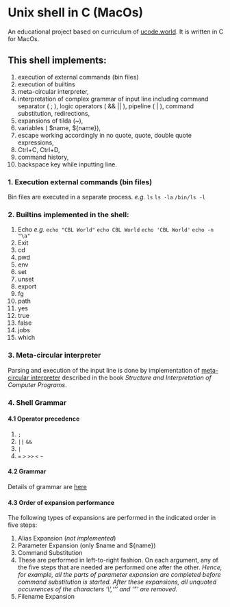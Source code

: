 # Unix shell in C (MacOs)
An educational project based on curriculum of [ucode.world](https://ucode.world/en/). 
It is written in C for MacOs.

## This shell implements:
1. execution of external commands (bin files) 
2. execution of builtins
3. meta-circular interpreter,
4. interpretation of complex grammar of input line including command separator ( ; ), logic operators ( && || ), pipeline ( | ), command substitution, redirections,
5. expansions of tilda (~),
6. variables ( $name, ${name}),
7. escape working accordingly in no quote, quote, double quote expressions,
8. Ctrl+C, Ctrl+D,
9. command history,
10. backspace key while inputting line.

### 1. Execution external commands (bin files)
Bin files are executed in a separate process.
    _e.g._
    `ls`
    `ls -la`
    `/bin/ls -l`

### 2. Builtins implemented in the shell:
1. Echo
_e.g._ `echo "CBL World"`
    `echo CBL World`
    `echo 'CBL World'`
    `echo -n "\a"`
2. Exit
3. cd
4. pwd
5. env
6. set
7. unset
8. export
9. fg
10. path
11. yes
12. true
13. false
14. jobs
15. which

### 3. Meta-circular interpreter
Parsing and execution of the input line is done by implementation of [meta-circular interpreter](https://en.wikipedia.org/wiki/Meta-circular_evaluator) described in the book _Structure and Interpretation of Computer Programs_.

### 4. Shell Grammar

#### 4.1 Operator precedence
1. `;`
2. `||`  `&&`
3. `|`
4. `=` `>` `>>` `<` `~`

#### 4.2 Grammar
Details of grammar are [here](/docs/grammar.md)

#### 4.3 Order of expansion performance
The following types of expansions are performed in the indicated order in five steps:

1. Alias Expansion (_not implemented_)
3. Parameter Expansion (only $name and ${name})
4. Command Substitution
7. These  are performed in left-to-right fashion. On each argument, any of the five steps that are needed are performed one after the other. 
_Hence, for example, all the parts of parameter expansion are completed before command substitution is started.
After these expansions, all unquoted occurrences of the characters ‘\’,‘’’ and ‘"’ are removed._
8. Filename Expansion


